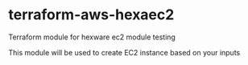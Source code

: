 # terraform-aws-hexaec2
Terraform module for hexware ec2 module testing

This module will be used to create EC2 instance based on your inputs
